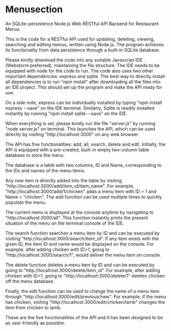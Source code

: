 # Menusection
An SQLite-persistence Node.js Web RESTful API Backend for Restaurant Menus

This is the code for a RESTful API used for updating, deleting, viewing, searching and editing menus, written using Node.js.
The program achieves its functionality from data persistence through a built-in SQLite database.

Please kindly download the code into any suitable Javascript IDE (Webstorm preferred), maintaining the file structure.
The IDE needs to be equipped with node for the code to run.
The code also uses two other important dependencies: express and sqlite.
The best way to directly install all dependencies is to run "npm install" after downloading all the files into an IDE project.
This should set up the program and make the API ready for use.

On a side note, express can be individually installed by typing "npm install express --save" on the IDE terminal.
Similarly, Sqlite is readily installed instantly by running "npm install sqlite --save" on the IDE.

When everything is set, please kindly run the file "server.js" by running "node server.js" on terminal.
This launches the API, which can be used directly by visiting "http://localhost:3000" on any web browser.

The API has five functionalities: add, all, search, delete and edit.
Initially, the API is equipped with a pre-created, built-in empty two-column table database to store the menu.

The database is a table with two columns, ID and Name, corresponding to the IDs and names of the menu items.

Any new item is directly added into the table by visiting "http://localhost:3000/add/item_id/item_name".
For example, "http://localhost:3000/add/1/chicken" adds a menu item with ID = 1 and Name = "chicken".
The add function can be used multiple times to quickly populate the menu.

The current menu is displayed at the console anytime by navigating to "http://localhost:3000/all".
This function instantly prints the present situation of the menu on the terminal console of the IDE.

The search function searches a menu item by ID and can be executed by visiting "http://localhost:3000/search/item_id".
If any item exists with the given ID, the item ID and name would be displayed on the console.
For example, after adding chicken with ID=1, going to "http://localhost:3000/search/1", would deliver the menu item on console.

The delete function deletes a menu item by ID and can be executed by going to "http://localhost:3000/delete/item_id".
For example, after adding chicken with ID=1, going to "http://localhost:3000/delete/1" deletes chicken off the menu database.

Finally, the edit function can be used to change the name of a menu item through "http://localhost:3000/edit/previous/new".
For example, if the menu has chicken, visiting "http://localhost:3000/edit/chicken/lamb" changes the item from chicken to lamb.

These are the five functionalities of the API and it has been designed to be as user-friendly as possible.
